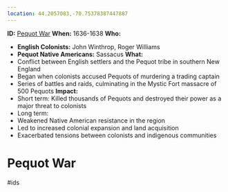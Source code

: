 ```yaml
---
location: 44.2057083,-70.75378387447887
---
```

**ID:** [Pequot War](./../pequot-war/)
**When:** 1636-1638
**Who:**
 * **English Colonists:** John Winthrop, Roger Williams
 * **Pequot Native Americans:** Sassacus
**What:**
 * Conflict between English settlers and the Pequot tribe in southern New England
 * Began when colonists accused Pequots of murdering a trading captain
 * Series of battles and raids, culminating in the Mystic Fort massacre of 500 Pequots
**Impact:**
 * Short term: Killed thousands of Pequots and destroyed their power as a major threat to colonists
 * Long term:
 * Weakened Native American resistance in the region
 * Led to increased colonial expansion and land acquisition
 * Exacerbated tensions between colonists and indigenous communities
# Pequot War 
#ids